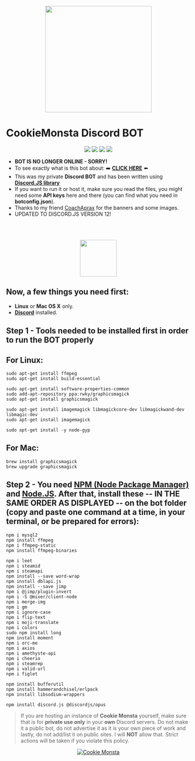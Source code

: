 <p align="center">
  <img src="https://i.imgur.com/5WDYzyG.png" widht="420" height="290"><br/>
</p>

# CookieMonsta Discord BOT
<p align="center">
  <img src="https://discordbots.org/api/widget/status/412067927333011470.svg">
  <img src="https://discordbots.org/api/widget/servers/412067927333011470.svg">
  <img src="https://discordbots.org/api/widget/upvotes/412067927333011470.svg">
  <img src="https://discordbots.org/api/widget/owner/412067927333011470.svg">
</p>

* **BOT IS NO LONGER ONLINE - SORRY!**
* To see exactly what is this bot about: ➡️ [**CLICK HERE**](https://tutyamxx.github.io/cookie-monsta-website/index.html) ⬅️
* This was my private **Discord BOT** and has been written using [**Discord.JS library**](https://discord.js.org/#/)
* If you want to run it or host it, make sure you read the files, you might need some **API keys** here and there (you can find what you need in **botconfig.json**).
* Thanks to my friend [CoachAprax](https://www.youtube.com/user/freeAEgraphics) for the banners and some images.
* UPDATED TO DISCORD.JS VERSION 12!

<br/><br/>
<p align="center">
  <img src="https://i.imgur.com/u0z3PtR.png" height="100">
</p>

## Now, a few things you need first:

* **Linux** or **Mac OS X** only.
* [**Discord**](https://discordapp.com/) installed.


## Step 1 - Tools needed to be installed first in order to run the BOT properly
## For Linux:

```
sudo apt-get install ffmpeg
sudo apt-get install build-essential

sudo apt-get install software-properties-common
sudo add-apt-repository ppa:rwky/graphicsmagick
sudo apt-get install graphicsmagick

sudo apt-get install imagemagick libmagickcore-dev libmagickwand-dev libmagic-dev
sudo apt-get install imagemagick

sudo apt-get install -y node-gyp
```

## For Mac:
```
brew install graphicsmagick
brew upgrade graphicsmagick
```

## Step 2 - You need [NPM (Node Package Manager)](https://www.npmjs.com/) and [Node.JS](https://nodejs.org/en/). After that, install these -- IN THE SAME ORDER AS DISPLAYED -- on the bot folder (copy and paste one command at a time, in your terminal, or be prepared for errors):

```
npm i mysql2
npm install ffmpeg
npm i ffmpeg-static
npm install ffmpeg-binaries

npm i leet
npm i steamid
npm i steamapi
npm install --save word-wrap
npm install dblapi.js
npm install --save jimp
npm i @jimp/plugin-invert
npm i -S @mixer/client-node
npm i merge-img
npm i gm
npm i ignore-case
npm i flip-text
npm i moji-translate
npm i colors
sudo npm install long
npm install moment
npm i orc-me
npm i axios
npm i amethyste-api
npm i cheerio
npm i steamrep
npm i valid-url
npm i figlet

npm install bufferutil
npm install hammerandchisel/erlpack
npm install libsodium-wrappers

npm install discord.js @discordjs/opus
```


> If you are hosting an instance of **Cookie Monsta** yourself, make sure that is for **private use only** in your **own** Discord servers. Do not make it a public bot, do not advertise it as it is your own piece of work and lastly, do not add/list it on public sites.
> I will **NOT** allow that. Strict actions will be taken if you violate this policy.


<p align="center">
  <a href="https://top.gg/bot/412067927333011470" ><img src="https://top.gg/api/widget/412067927333011470.svg" alt="Cookie Monsta" /></a>
</p>
